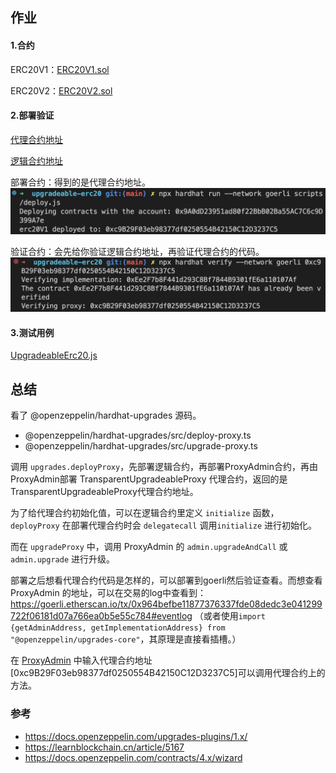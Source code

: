 ## 作业

#### 1.合约
ERC20V1：[ERC20V1.sol](./upgradeable-erc20/contracts/ERC20V1.sol)

ERC20V2：[ERC20V2.sol](./upgradeable-erc20/contracts/ERC20V2.sol)

#### 2.部署验证
[代理合约地址](https://goerli.etherscan.io/address/0xc9B29F03eb98377df0250554B42150C12D3237C5)

[逻辑合约地址](https://goerli.etherscan.io/address/0xEe2F7b8F441d293C8Bf7844B9301fE6a110107Af)

部署合约：得到的是代理合约地址。
![](./1.deploy.png)

验证合约：会先给你验证逻辑合约地址，再验证代理合约的代码。
![](./2.verify.png)


#### 3.测试用例
[UpgradeableErc20.js](./upgradeable-erc20/test/UpgradeableErc20.js)

## 总结

看了 @openzeppelin/hardhat-upgrades 源码。 
* @openzeppelin/hardhat-upgrades/src/deploy-proxy.ts
* @openzeppelin/hardhat-upgrades/src/upgrade-proxy.ts

调用 `upgrades.deployProxy`，先部署逻辑合约，再部署ProxyAdmin合约，再由ProxyAdmin部署 TransparentUpgradeableProxy 代理合约，返回的是TransparentUpgradeableProxy代理合约地址。

为了给代理合约初始化值，可以在逻辑合约里定义 `initialize` 函数，`deployProxy` 在部署代理合约时会 `delegatecall` 调用`initialize` 进行初始化。

而在 `upgradeProxy` 中，调用 ProxyAdmin 的 `admin.upgradeAndCall` 或 `admin.upgrade` 进行升级。

部署之后想看代理合约代码是怎样的，可以部署到goerli然后验证查看。而想查看 ProxyAdmin 的地址，可以在交易的log中查看到：
https://goerli.etherscan.io/tx/0x964befbe11877376337fde08dedc3e041299722f06181d07a766ea0b5e55c784#eventlog
（或者使用`import {getAdminAddress, getImplementationAddress} from "@openzeppelin/upgrades-core"`，其原理是直接看插槽。）

在 [ProxyAdmin](https://goerli.etherscan.io/address/0xAc84124DA5CAD0F23D6cC07BB5d1499eAEb66554#readContract) 中输入代理合约地址[0xc9B29F03eb98377df0250554B42150C12D3237C5]可以调用代理合约上的方法。


### 参考

* https://docs.openzeppelin.com/upgrades-plugins/1.x/
* https://learnblockchain.cn/article/5167
* https://docs.openzeppelin.com/contracts/4.x/wizard